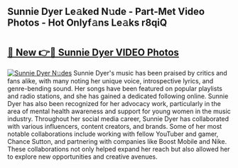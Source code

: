 ## Sunnie Dyer Le𝚊ked N𝚞de - Part-Met Video Photos - Hot Onlyf𝚊ns Le𝚊ks r8qiQ

# <h2><a href="http://ab4196.deff.icu/?id=Sunnie+Dyer">🔗 New 👉🔴 Sunnie Dyer VIDEO Photos</a></h2>

[![Sunnie Dyer N𝚞des](https://i.imgur.com/rIISA9y.gif)](http://ab4196.deff.icu/?id=Sunnie+Dyer)
Sunnie Dyer's music has been praised by critics and fans alike, with many noting her unique voice, introspective lyrics, and genre-bending sound. Her songs have been featured on popular playlists and radio stations, and she has gained a dedicated following online. Sunnie Dyer has also been recognized for her advocacy work, particularly in the area of mental health awareness and support for young women in the music industry. Throughout her social media career, Sunnie Dyer has collaborated with various influencers, content creators, and brands. Some of her most notable collaborations include working with fellow YouTuber and gamer, Chance Sutton, and partnering with companies like Boost Mobile and Nike. These collaborations not only helped expand her reach but also allowed her to explore new opportunities and creative avenues.
